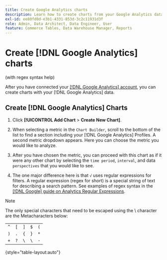 ```yaml
---
title: Create Google Analytics charts
description: Learn how to create charts from your Google Analytics data.
exl-id: ee80fd0d-e3b1-4331-853d-3c2c11931d3f
role: Admin, Data Architect, Data Engineer, User
feature: Commerce Tables, Data Warehouse Manager, Reports
---
```

# Create [!DNL Google Analytics] charts

(with regex syntax help)

After you have connected your [[!DNL Google Analytics] account](../../data-analyst/importing-data/integrations/google-analytics.md), you can create charts with your [!DNL Google Analytics] data.

## Create [!DNL Google Analytics] Charts

1. Click **[!UICONTROL Add Chart** > **Create New Chart]**.

1. When selecting a metric in the `Chart Builder`, scroll to the bottom of the list to find a section including your [!DNL Google Analytics] Profiles. A second metric dropdown appears. Here you can choose the metric you would like to analyze.

1. After you have chosen the metric, you can proceed with this chart as if it were any other chart by selecting the `time period`, `interval`, and data `perspectives` that you would like to see.

1. The one major difference here is that `√` uses regular expressions for filters. A regular expression (regex for short) is a special string of text for describing a search pattern. See examples of regex syntax in the [[!DNL Google] guide on Analytics Regular Expressions](https://support.google.com/analytics/answer/1034324?hl=en).

>[!NOTE]
>
>The only special characters that need to be escaped using the \ character are the Metacharacters below:

| | | | | |
|-----|-----|-----|-----|-----|
| `^` | `[` | `]` | `$` | `(` |
| `)` | `.` | `{` | `}` | `*` |
| `+` | `?` | `\` | `\` | `-` |

{style="table-layout:auto"}
